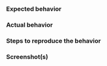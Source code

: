 ### Expected behavior


### Actual behavior


### Steps to reproduce the behavior


### Screenshot(s)
